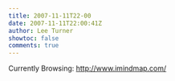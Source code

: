 ```yaml
---
title: 2007-11-11T22-00
date: 2007-11-11T22:00:41Z
author: Lee Turner
showtoc: false
comments: true
---
```


Currently Browsing: http://www.imindmap.com/

